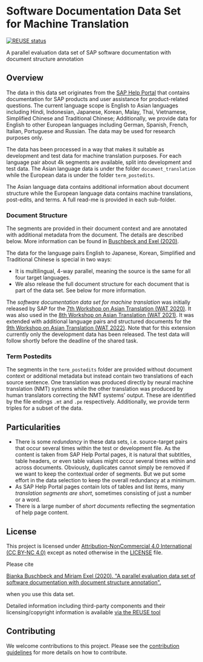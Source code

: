 # Software Documentation Data Set for Machine Translation

[![REUSE status](https://api.reuse.software/badge/github.com/SAP/software-documentation-data-set-for-machine-translation)](https://api.reuse.software/info/github.com/SAP/software-documentation-data-set-for-machine-translation)

A parallel evaluation data set of SAP software documentation with document structure annotation

## Overview
The data in this data set originates from the [SAP Help Portal](https://help.sap.com/) that contains documentation for SAP products and user assistance for product-related questions. The current language scope is English to Asian languages including Hindi, Indonesian, Japanese, Korean, Malay, Thai, Vietnamese, Simplified Chinese and Traditional Chinese; Additionally, we provide data for English to other European languages including German, Spanish, French, Italian, Portuguese and Russian. The data may be used for research purposes only.

The data has been processed in a way that makes it suitable as development and test data for machine translation purposes. For each language pair about 4k segments are available, split into development and test data. The Asian language data is under the folder `document_translation` while the European data is under the folder `term_postedits`.

The Asian language data contains additional information about document structure while the European language data contains machine translations, post-edits, and terms. A full read-me is provided in each sub-folder.

### Document Structure

The segments are provided in their document context and are annotated with additional metadata from the document. The details are described below. More information can be found in [Buschbeck and Exel (2020)](https://arxiv.org/abs/2008.04550).

The data for the language pairs English to Japanese, Korean, Simplified and Traditional Chinese is special in two ways:
* It is multilingual, 4-way parallel, meaning the source is the same for all four target languages.
* We also release the full document structure for each document that is part of the data set. See below for more information.

The _software documentation data set for machine translation_ was initially released by SAP for the [7th Workshop on Asian Translation (WAT 2020)](https://lotus.kuee.kyoto-u.ac.jp/WAT/WAT2020/index.html). It was also used in the [8th Workshop on Asian Translation (WAT 2021)](http://lotus.kuee.kyoto-u.ac.jp/WAT/WAT2021/index.html). It was extended with additional language pairs and structured documents for the [9th Workshop on Asian Translation (WAT 2022)](https://lotus.kuee.kyoto-u.ac.jp/WAT/WAT2022/index.html). Note that for this extension currently only the development data has been released. The test data will follow shortly before the deadline of the shared task.

### Term Postedits

The segments in the `term_postedits` folder are provided without document context or additional metadata but instead contain two translations of each source sentence. One translation was produced directly by neural machine translation (NMT) systems while the other translation was produced by human translators correcting the NMT systems' output. These are identified by the file endings `.mt` and `.pe` respectively. Additionally, we provide term triples for a subset of the data.

## Particularities
* There is some *redundancy* in these data sets, i.e. source-target pairs that occur several times within the test or development file. As the content is taken from SAP Help Portal pages, it is natural that subtitles, table headers, or even table values might occur several times within and across documents.
Obviously, duplicates cannot simply be removed if we want to keep the contextual order of segments. But we put some effort in the data selection to keep the overall redundancy at a minimum.
* As SAP Help Portal pages contain lots of tables and list items, many *translation segments are short*, sometimes consisting of just a number or a word.
* There is a large number of *short documents* reflecting the segmentation of help page content.


## License
This project is licensed under [Attribution-NonCommercial 4.0 International (CC BY-NC 4.0)](LICENSE) except as noted otherwise in the [LICENSE](LICENSE) file.

Please cite

[Bianka Buschbeck and Miriam Exel (2020).
"A parallel evaluation data set of software documentation with document structure annotation".](https://arxiv.org/abs/2008.04550)

when you use this data set.

Detailed information including third-party components and their licensing/copyright information is available [via the REUSE tool](https://api.reuse.software/info/github.com/SAP/software-documentation-data-set-for-machine-translation)

## Contributing
We welcome contributions to this project. Please see the [contribution guidelines](https://github.com/SAP/.github/blob/main/CONTRIBUTING.md) for more details on how to contribute.
